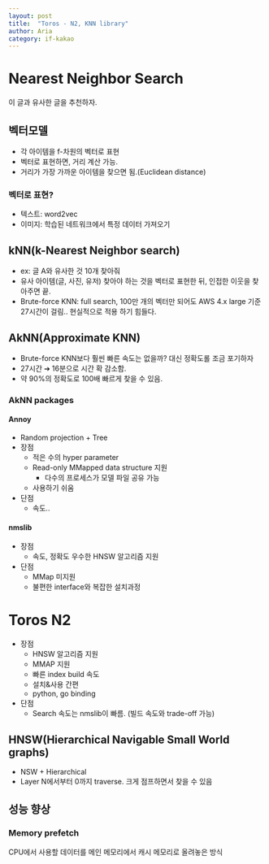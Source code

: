```yaml
---
layout: post
title:  "Toros - N2, KNN library"
author: Aria
category: if-kakao
---
```


# Nearest Neighbor Search
이 글과 유사한 글을 추천하자.

## 벡터모델
- 각 아이템을 f-차원의 벡터로 표현
- 벡터로 표현하면, 거리 계산 가능.
- 거리가 가장 가까운 아이템을 찾으면 됨.(Euclidean distance)

### 벡터로 표현?
- 텍스트: word2vec
- 이미지: 학습된 네트워크에서 특정 데이터 가져오기

## kNN(k-Nearest Neighbor search)
- ex: 글 A와 유사한 것 10개 찾아줘
- 유사 아이템(글, 사진, 유저) 찾아야 하는 것을 벡터로 표현한 뒤, 인접한 이웃을 찾아주면 끝.
- Brute-force KNN: full search, 100만 개의 벡터만 되어도 AWS 4.x large 기준 27시간이 걸림.. 현실적으로 적용 하기 힘들다.

## AkNN(Approximate KNN)
- Brute-force KNN보다 훨씬 빠른 속도는 없을까?
  대신 정확도롤 조금 포기하자
- 27시간 ➔ 16분으로 시간 확 감소함.
- 약 90%의 정확도로 100배 빠르게 찾을 수 있음.

### AkNN packages
#### Annoy
- Random projection + Tree
- 장점
  - 적은 수의 hyper parameter
  - Read-only MMapped data structure 지원
    - 다수의 프로세스가 모델 파일 공유 가능
  - 사용하기 쉬움
- 단점
  - 속도..

#### nmslib
- 장점
  - 속도, 정확도 우수한 HNSW 알고리즘 지원
- 단점
  - MMap 미지원
  - 불편한 interface와 복잡한 설치과정

# Toros N2
- 장점
  - HNSW 알고리즘 지원
  - MMAP 지원
  - 빠른 index build 속도
  - 설치&사용 간편
  - python, go binding
- 단점
  - Search 속도는 nmslib이 빠름. (빌드 속도와 trade-off 가능)

## HNSW(Hierarchical Navigable Small World graphs)
- NSW + Hierarchical
- Layer N에서부터 0까지 traverse. 크게 점프하면서 찾을 수 있음

## 성능 향상
### Memory prefetch
CPU에서 사용할 데이터를 메인 메모리에서 캐시 메모리로 올려놓은 방식
